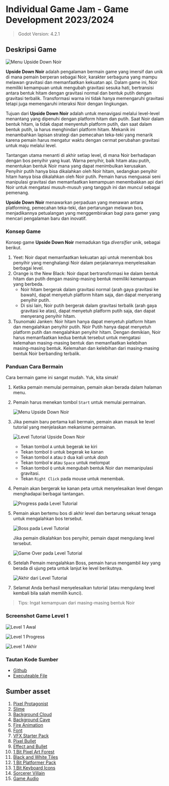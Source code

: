 # Individual Game Jam - Game Development 2023/2024

> Godot Version: 4.2.1

## Deskripsi Game

![Menu Upside Down Noir](./image/upside_down_noir_menu.png)

**Upside Down Noir** adalah pengalaman bermain game yang imersif dan unik di mana pemain berperan sebagai Noir, karakter serbaguna yang mampu melawan gravitasi dan memanfaatkan kekuatan api. Dalam game ini, Noir memiliki kemampuan untuk mengubah gravitasi sesuka hati, bertransisi antara bentuk hitam dengan gravitasi normal dan bentuk putih dengan gravitasi terbalik. Transformasi warna ini tidak hanya memengaruhi gravitasi tetapi juga memengaruhi interaksi Noir dengan lingkungan.

Tujuan dari **Upside Down Noir** adalah untuk menavigasi melalui level-level menantang yang dipenuhi dengan platform hitam dan putih. Saat Noir dalam bentuk hitam, ia tidak dapat menyentuh platform putih, dan saat dalam bentuk putih, ia harus menghindari platform hitam. Mekanik ini menambahkan lapisan strategi dan pemecahan teka-teki yang menarik karena pemain harus mengatur waktu dengan cermat perubahan gravitasi untuk maju melalui level.

Tantangan utama menanti di akhir setiap level, di mana Noir berhadapan dengan bos penyihir yang kuat. Warna penyihir, baik hitam atau putih, menentukan bentuk Noir mana yang dapat menimbulkan kerusakan. Penyihir putih hanya bisa dikalahkan oleh Noir hitam, sedangkan penyihir hitam hanya bisa dikalahkan oleh Noir putih. Pemain harus menguasai seni manipulasi gravitasi dan memanfaatkan kemampuan menembakkan api dari Noir untuk mengatasi musuh-musuh yang tangguh ini dan muncul sebagai pemenang.

**Upside Down Noir** menawarkan perpaduan yang menawan antara platforming, pemecahan teka-teki, dan pertarungan melawan bos, menjadikannya petualangan yang menggembirakan bagi para gamer yang mencari pengalaman baru dan inovatif.

### Konsep Game

Konsep game **Upside Down Noir** memadukan tiga *diversifier* unik, sebagai berikut.

1. Yeet: Noir dapat memanfaatkan kekuatan api untuk menembak bos penyihir yang menghalangi Noir dalam perjalanannya menyelesaikan berbagai level.
2. Orange is the New Black: Noir dapat bertransformasi ke dalam bentuk hitam dan putih dengan masing-masing bentuk memiliki kemampuan yang berbeda.
   - Noir hitam bergerak dalam gravitasi normal (arah gaya gravitasi ke bawah), dapat menyetuh platform hitam saja, dan dapat menyerang penyihir putih.
   - Di sisi lain, Noir putih bergerak dalam gravitasi terbalik (arah gaya gravitasi ke atas), dapat menyetuh platform putih saja, dan dapat menyerang penyihir hitam.
3. Tsunomaki Janken: Noir hitam hanya dapat menyetuh platform hitam dan mengalahkan penyihir putih. Noir Putih hanya dapat menyetuh platform putih dan mengalahkan penyihir hitam. Dengan demikian, Noir harus memanfaatkan kedua bentuk tersebut untuk mengatasi kelemahan masing-masing bentuk dan memanfaatkan kelebihan masing-masing bentuk. Kelemahan dan kelebihan dari masing-masing bentuk Noir berbanding terbalik.

### Panduan Cara Bermain

Cara bermain game ini sangat mudah. Yuk, kita simak!

1. Ketika pemain memulai permainan, pemain akan berada dalam halaman menu.
2. Pemain harus menekan tombol `Start` untuk memulai permainan.

    ![Menu Upside Down Noir](./image/upside_down_noir_menu.png)

3. Jika pemain baru pertama kali bermain, pemain akan masuk ke level tutorial yang menjelaskan mekanisme permainan.

    ![Level Tutorial Upside Down Noir](./image/level_tutorial.png)

    - Tekan tombol `A` untuk begerak ke kiri
    - Tekan tombol `D` untuk begerak ke kanan
    - Tekan tombol `A` atau `D` dua kali untuk *dash*
    - Tekan tombol `W` atau `Space` untuk melompat
    - Tekan tombol `Q` untuk mengubah bentuk Noir dan memanipulasi gravitasi.
    - Tekan `Right Click` pada mouse untuk menembak.

4. Pemain akan bergerak ke kanan peta untuk menyelesaikan level dengan menghadapai berbagai tantangan.

    ![Progress pada Level Tutorial](./image/level_tutorial_progress.png)

5. Pemain akan bertemu bos di akhir level dan bertarung sekuat tenaga untuk mengalahkan bos tersebut.

    ![Boss pada Level Tutorial](./image/level_tutorial_boss.png)

    Jika pemain dikalahkan bos penyihir, pemain dapat mengulang level tersebut.

    ![Game Over pada Level Tutorial](./image/level_tutorial_game_over.png)

6. Setelah Pemain mengalahkan Boss, pemain harus mengambil *key* yang berada di ujung peta untuk lanjut ke level berikutnya.

    ![Akhir dari Level Tutorial](./image/level_tutorial_end.png)

7. Selamat Anda berhasil menyelesaikan tutorial (atau mengulang level kembali bila salah memilih kunci).

> Tips: Ingat kemampuan dari masing-masing bentuk Noir

### Screenshot Game Level 1

![Level 1 Awal](./image/level1.png)

![Level 1 Progress](./image/level1_progress.png)

![Level 1 Akhir](./image/level1_end.png)

### Tautan Kode Sumber

- [Github](https://github.com/LyzanderAndrylie/gamedev-individual-game-jam)
- [Executeable File](https://github.com/LyzanderAndrylie/gamedev-individual-game-jam/tree/main/builds/)

## Sumber asset

1. [Pixel Protagonist](https://penzilla.itch.io/protagonist-character)
2. [Slime](https://craftpix.net/freebies/free-slime-sprite-sheets-pixel-art/)
3. [Background Cloud](https://craftpix.net/freebies/free-sky-with-clouds-background-pixel-art-set/)
4. [Background Cave](https://pixfinity.itch.io/the-dungeon-pack)
5. [Fire Animation](https://brullov.itch.io/fire-animation)
6. [Font](https://managore.itch.io/m6x11)
7. [VFX Starter Pack](https://sangoro.itch.io/vfx-starter-pack)
8. [Pixel Bullet](https://bdragon1727.itch.io/fire-pixel-bullet-16x16)
9. [Effect and Bullet](https://bdragon1727.itch.io/free-effect-and-bullet-16x16)
10. [1 Bit Pixel Art Forest](https://edermunizz.itch.io/1-bit-pixel-art-forest)
11. [Black and White Tiles](https://that-gray-guy.itch.io/simple-black-and-white-tiles)
12. [1 Bit Platformer Pack](https://kenney-assets.itch.io/1-bit-platformer-pack)
13. [1 Bit Keyboard Icons](https://ansdor.itch.io/button-icons)
14. [Sorcerer Villain](https://lionheart963.itch.io/sorcerer-villain)
15. [Game Audio](https://mixkit.co/free-sound-effects/game/)
